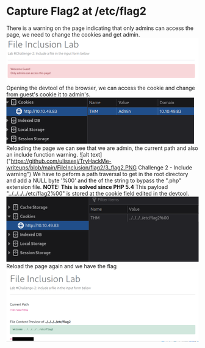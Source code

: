 # Capture Flag2 at /etc/flag2
There is a warning on the page indicating that only admins can access the page, we need to change the cookies and get admin.
![alt text](https://github.com/ulissesj/TryHackMe-writeups/blob/main/FileInclusion/flag2/1_flag2.PNG "Challenge 2 - Web page")
Opening the devtool of the browser, we can access the cookie and change from guest's cookie it to admin's.
![alt text](https://github.com/ulissesj/TryHackMe-writeups/blob/main/FileInclusion/flag2/2_flag2.PNG "Challenge 2 - Admin Cookie")
Reloading the page we can see that we are admin, the current path and also an include function warning.
![alt text]("https://github.com/ulissesj/TryHackMe-writeups/blob/main/FileInclusion/flag2/3_flag2.PNG Challenge 2 - Include warning")
We have to peform a path traversal to get in the root directory and add a NULL byte '%00' and the of the string to bypass the ".php" extension file.
**NOTE: This is solved since PHP 5.4**
This payload "../../../../etc/flag2%00" is stored at the cookie field edited in the devtool.
![alt text](https://github.com/ulissesj/TryHackMe-writeups/blob/main/FileInclusion/flag2/4_flag2.PNG "Challenge 2 - Payload")
Reload the page again and we have the flag
![alt text](https://github.com/ulissesj/TryHackMe-writeups/blob/main/FileInclusion/flag2/5_flag2.PNG "Challenge 2 - Flag 2")
